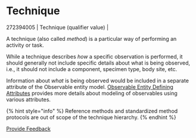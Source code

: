# Technique

272394005 | Technique (qualifier value) |

A technique (also called _method_) is a particular way of performing an activity or task.

While a technique describes _how_ a specific observation is performed, it should generally not include specific details about what is being observed, i.e., it should not include a component, specimen type, body site, etc.

Information about _what_ is being observed would be included in a separate attribute of the Observable entity model. [Observable Entity Defining Attributes](../observable-entity/observable-entity-defining-attributes.md) provides more details about modeling of observables using various attributes.

{% hint style="info" %}
Reference methods and standardized method protocols are out of scope of the technique hierarchy.
{% endhint %}






<a href="https://docs.google.com/forms/d/e/1FAIpQLScTmbZIf0UEQwYDkY27EEWBkaiYkHSbR0_9DmFrMLXoQLyL7Q/viewform?usp=pp_url&entry.1767247133=SCT+Editorial+Guide&entry.670899847=Technique" class="button primary">Provide Feedback</a>
